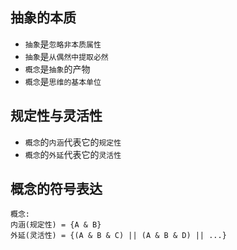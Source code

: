 ## 抽象的本质

- `抽象`是`忽略非本质属性`
- `抽象`是`从偶然中提取必然`
- `概念`是`抽象`的产物
- `概念`是`思维的基本单位`

## 规定性与灵活性

- `概念`的`内涵`代表它的`规定性`
- `概念`的`外延`代表它的`灵活性`

## 概念的符号表达

```
概念:
内涵(规定性) = {A & B}
外延(灵活性) = {(A & B & C) || (A & B & D) || ...}
```
